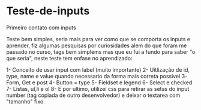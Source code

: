 # Teste-de-inputs
Primeiro contato com inputs

Teste bem simples, seria mais para ver como que se comporta os inputs e aprender, fiz algumas pesquisas por curiosidades 
alem do que foram me passado no curso, tags bem simplems mas que eu fui a fundo para saber "o que seria", neste teste tem enfase no aprendizado:

1- Conceito de usar input com label (muito importante) 
2- Uitlização de id, type, name e value quando necessario da forma mais correta possivel
3- Form, Get e post
4- Button = type
5- Fieldset e legend
6- Select e checked
7- Listas, ul,li e ol
8- E por ultimo, utilizei css para retirar as setas do input number (tag copiada de outro desenvolvedor) e deixar o textarea com "tamanho" fixo.
